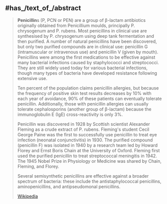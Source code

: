 ﻿---
has_id_wikidata: Q12190
subclass_of:
- "[[_Standards/WikiData/WD~β-lactam antibiotic,306264]]"
- '[[_Standards/WikiData/WD~penams,62010421]]'
subject_has_role:
- "[[_Standards/WikiData/WD~secondary metabolite,522244]]"
- '[[_Standards/WikiData/WD~antibiotic,12187]]'
natural_product_of_taxon: '[[_Standards/WikiData/WD~Penicillium,843136]]'
location_of_discovery: "[[_Standards/WikiData/WD~Alexander Fleming Laboratory Museum,6033467]]"
has_effect: "[[_Standards/WikiData/WD~penicillin drug reaction,7162853]]"
part_of:
- '[[_Standards/WikiData/WD~penicilina_],21199060]]'
- "[[_Standards/WikiData/WD~penicillin metabolic process,22276030]]"
- "[[_Standards/WikiData/WD~penicillin catabolic process,22276032]]"
- "[[_Standards/WikiData/WD~penicillin biosynthetic process,22276036]]"
pregnancy_category: "[[_Standards/WikiData/WD~US pregnancy category B,28123616]]"
instance_of: "[[_Standards/WikiData/WD~structural class of chemical entities,47154513]]"
named_after: "[[_Standards/WikiData/WD~Penicillium rubens,60969184]]"
described_by_source: "[[_Standards/WikiData/WD~Armenian Soviet Encyclopedia, vol. 9,124737636]]"
UMLS_CUI: C0030842
has_part_s_:
- '[[_Standards/WikiData/WD~carbon,623]]'
- '[[_Standards/WikiData/WD~nitrogen,627]]'
- '[[_Standards/WikiData/WD~oxygen,629]]'
discoverer_or_inventor: "[[_Standards/WikiData/WD~Alexander Fleming,37064]]"
OmegaWiki_Defined_Meaning: 1118368
Commons_category: "Penicillin antibiotics"
chemical_structure: "http://commons.wikimedia.org/wiki/Special:FilePath/Penicillin%20core.svg"
isomeric_SMILES: '[H][C@]12SC(C)(C)[C@@H](N1C(=O)[C@H]2NC([*])=O)C(O)=O'
UNSPSC_Code: 51101507
MeSH_tree_code:
- D02.065.589.099.750
- D02.886.108.750
- D03.633.100.300.750
native_label: penicillin
time_of_discovery_or_invention: "1928-09-28"
---

## #has_/text_of_/abstract 

> **Penicillin**s (P, PCN or PEN) are a group of β-lactam antibiotics originally obtained from Penicillium moulds, principally P. chrysogenum and P. rubens. Most penicillins in clinical use are synthesised by P. chrysogenum using deep tank fermentation and then purified. A number of natural penicillins have been discovered, but only two purified compounds are in clinical use: penicillin G (intramuscular or intravenous use) and penicillin V (given by mouth). Penicillins were among the first medications to be effective against many bacterial infections caused by staphylococci and streptococci. They are still widely used today for various bacterial infections, though many types of bacteria have developed resistance following extensive use.
>
> Ten percent of the population claims penicillin allergies, but because the frequency of positive skin test results decreases by 10% with each year of avoidance, 90% of these patients can eventually tolerate penicillin. Additionally, those with penicillin allergies can usually tolerate cephalosporins (another group of β-lactam) because the immunoglobulin E (IgE) cross-reactivity is only 3%.
>
> Penicillin was discovered in 1928 by Scottish scientist Alexander Fleming as a crude extract of P. rubens. Fleming's student Cecil George Paine was the first to successfully use penicillin to treat eye infection (neonatal conjunctivitis) in 1930. The purified compound (penicillin F) was isolated in 1940 by a research team led by Howard Florey and Ernst Boris Chain at the University of Oxford. Fleming first used the purified penicillin to treat streptococcal meningitis in 1942. The 1945 Nobel Prize in Physiology or Medicine was shared by Chain, Fleming, and Florey.
>
> Several semisynthetic penicillins are effective against a broader spectrum of bacteria: these include the antistaphylococcal penicillins, aminopenicillins, and antipseudomonal penicillins.
>
> [Wikipedia](https://en.wikipedia.org/wiki/Penicillin)

